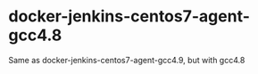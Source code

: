 # docker-jenkins-centos7-agent-gcc4.8
 Same as docker-jenkins-centos7-agent-gcc4.9, but with gcc4.8
